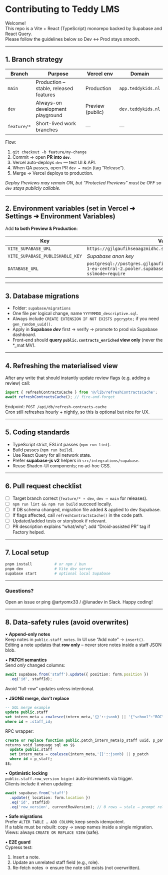 # Contributing to Teddy LMS

Welcome!  
This repo is a Vite + React (TypeScript) monorepo backed by Supabase and React Query.  
Please follow the guidelines below so Dev ↔ Prod stays smooth.

---

## 1. Branch strategy

| Branch | Purpose | Vercel env | Domain |
|--------|---------|------------|--------|
| `main` | Production – stable, released features | Production | `app.teddykids.nl` |
| `dev`  | Always-on development playground | Preview (public) | `dev.teddykids.nl` |
| `feature/*` | Short-lived work branches | — | — |

Flow:

1. `git checkout -b feature/my-change`
2. Commit → open **PR into `dev`**.
3. Vercel auto-deploys `dev` — test UI & API.
4. When QA passes, open PR `dev → main` (tag “Release”).
5. Merge → Vercel deploys to production.

*Deploy Previews may remain ON, but “Protected Previews” must be OFF so `dev` stays publicly callable.*

---

## 2. Environment variables (set in Vercel ➜ Settings ➜ Environment Variables)

Add **to both Preview & Production**:

| Key | Value |
|-----|-------|
| `VITE_SUPABASE_URL` | `https://gjlgaufihseaagzmidhc.supabase.co` |
| `VITE_SUPABASE_PUBLISHABLE_KEY` | *Supabase anon key* |
| `DATABASE_URL` | `postgresql://postgres.gjlgaufihseaagzmidhc:00Arttyomx%21@aws-1-eu-central-2.pooler.supabase.com:6543/postgres?sslmode=require` |

---

## 3. Database migrations

* Folder: `supabase/migrations`
* One file per logical change, name `YYYYMMDD_descriptive.sql`.
* Always include `CREATE EXTENSION IF NOT EXISTS pgcrypto;` if you need `gen_random_uuid()`.
* Apply in **Supabase _dev_** first → verify → promote to prod via Supabase dashboard.
* Front-end should **query `public.contracts_enriched` view only** (never the *_mat MV).

---

## 4. Refreshing the materialised view

After any write that should instantly update review flags (e.g. adding a review) call:

```ts
import { refreshContractsCache } from '@/lib/refreshContractsCache';
await refreshContractsCache(); // fire-and-forget
```

Endpoint: `POST /api/db/refresh-contracts-cache`  
Cron still refreshes hourly + nightly, so this is optional but nice for UX.

---

## 5. Coding standards

* TypeScript strict, ESLint passes (`npm run lint`).
* Build passes (`npm run build`).
* Use React Query for all network state.
* Prefer **supabase-js v2** helpers in `src/integrations/supabase`.
* Reuse Shadcn-UI components; no ad-hoc CSS.

---

## 6. Pull request checklist

- [ ] Target branch correct (`feature/* → dev`, `dev → main` for releases).
- [ ] `npm run lint && npm run build` succeed locally.
- [ ] If DB schema changed, migration file added & applied to dev Supabase.
- [ ] If flags affected, call `refreshContractsCache()` in the code path.
- [ ] Updated/added tests or storybook if relevant.
- [ ] PR description explains “what/why”; add “Droid-assisted PR” tag if Factory helped.

---

## 7. Local setup

```bash
pnpm install          # or npm / bun
pnpm dev              # Vite dev server
supabase start        # optional local Supabase
```

---

### Questions?

Open an issue or ping @artyomx33 / @lunadev in Slack. Happy coding!

---

## 8. Data-safety rules (avoid overwrites)

• **Append-only notes**  
  Keep notes in `public.staff_notes`. In UI use “Add note” → `insert()`.  
  Editing a note updates that **row only** – never store notes inside a staff JSON blob.

• **PATCH semantics**  
  Send *only* changed columns:  
  ```ts
  await supabase.from('staff').update({ position: form.position })
    .eq('id', staffId);
  ```  
  Avoid “full-row” updates unless intentional.

• **JSONB merge, don’t replace**  
  ```sql
  -- SQL merge example
  update public.staff
  set intern_meta = coalesce(intern_meta,'{}'::jsonb) || '{"school":"ROC"}'::jsonb
  where id = :staff_id;
  ```  
  RPC wrapper:
  ```sql
  create or replace function public.patch_intern_meta(p_staff uuid, p_patch jsonb)
  returns void language sql as $$
    update public.staff
    set intern_meta = coalesce(intern_meta,'{}'::jsonb) || p_patch
    where id = p_staff;
  $$;
  ```

• **Optimistic locking**  
  `public.staff.row_version bigint` auto-increments via trigger.  
  Clients include it when updating:  
  ```ts
  await supabase.from('staff')
    .update({ location: form.location })
    .eq('id', staffId)
    .eq('row_version', currentRowVersion); // 0 rows ⇒ stale → prompt reload
  ```

• **Safe migrations**  
  Prefer `ALTER TABLE … ADD COLUMN`; keep seeds idempotent.  
  If a table must be rebuilt: copy → swap names inside a single migration.  
  Views: always `CREATE OR REPLACE VIEW` (safe).

• **E2E guard**  
  Cypress test:  
  1. Insert a note.  
  2. Update an unrelated staff field (e.g., role).  
  3. Re-fetch notes → ensure the note still exists (not overwritten).
